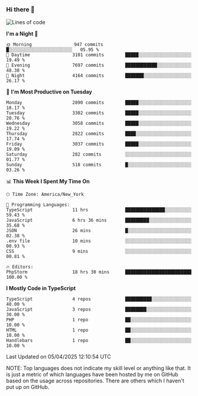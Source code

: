 ### Hi there 👋

<!--
**LynxJinxxy/LynxJinxxy** is a ✨ _special_ ✨ repository because its `README.md` (this file) appears on your GitHub profile.

Here are some ideas to get you started:

- 🔭 I’m currently working on ...
- 🌱 I’m currently learning ...
- 👯 I’m looking to collaborate on ...
- 🤔 I’m looking for help with ...
- 💬 Ask me about ...
- 📫 How to reach me: ...
- 😄 Pronouns: ...
- ⚡ Fun fact: ...
-->

<!--START_SECTION:waka-->
![Lines of code](https://img.shields.io/badge/From%20Hello%20World%20I%27ve%20Written-24.7%20million%20lines%20of%20code-blue)

**I'm a Night 🦉** 

```text
🌞 Morning                947 commits         █░░░░░░░░░░░░░░░░░░░░░░░░   05.95 % 
🌆 Daytime                3101 commits        █████░░░░░░░░░░░░░░░░░░░░   19.49 % 
🌃 Evening                7697 commits        ████████████░░░░░░░░░░░░░   48.38 % 
🌙 Night                  4164 commits        ███████░░░░░░░░░░░░░░░░░░   26.17 % 
```
📅 **I'm Most Productive on Tuesday** 

```text
Monday                   2890 commits        █████░░░░░░░░░░░░░░░░░░░░   18.17 % 
Tuesday                  3302 commits        █████░░░░░░░░░░░░░░░░░░░░   20.76 % 
Wednesday                3058 commits        █████░░░░░░░░░░░░░░░░░░░░   19.22 % 
Thursday                 2822 commits        ████░░░░░░░░░░░░░░░░░░░░░   17.74 % 
Friday                   3037 commits        █████░░░░░░░░░░░░░░░░░░░░   19.09 % 
Saturday                 282 commits         ░░░░░░░░░░░░░░░░░░░░░░░░░   01.77 % 
Sunday                   518 commits         █░░░░░░░░░░░░░░░░░░░░░░░░   03.26 % 
```


📊 **This Week I Spent My Time On** 

```text
🕑︎ Time Zone: America/New_York

💬 Programming Languages: 
TypeScript               11 hrs              ███████████████░░░░░░░░░░   59.43 % 
JavaScript               6 hrs 36 mins       █████████░░░░░░░░░░░░░░░░   35.68 % 
JSON                     26 mins             █░░░░░░░░░░░░░░░░░░░░░░░░   02.38 % 
.env file                10 mins             ░░░░░░░░░░░░░░░░░░░░░░░░░   00.93 % 
CSS                      9 mins              ░░░░░░░░░░░░░░░░░░░░░░░░░   00.81 % 

🔥 Editors: 
PhpStorm                 18 hrs 30 mins      █████████████████████████   100.00 % 
```

**I Mostly Code in TypeScript** 

```text
TypeScript               4 repos             ██████████░░░░░░░░░░░░░░░   40.00 % 
JavaScript               3 repos             ████████░░░░░░░░░░░░░░░░░   30.00 % 
PHP                      1 repo              ██░░░░░░░░░░░░░░░░░░░░░░░   10.00 % 
HTML                     1 repo              ██░░░░░░░░░░░░░░░░░░░░░░░   10.00 % 
Handlebars               1 repo              ██░░░░░░░░░░░░░░░░░░░░░░░   10.00 % 
```




 Last Updated on 05/04/2025 12:10:54 UTC
<!--END_SECTION:waka-->
NOTE: Top languages does not indicate my skill level or anything like that. It is just a metric of which languages have been hosted by me on GitHub based on the usage across repositories. There are others which I haven't put up on GitHub.
